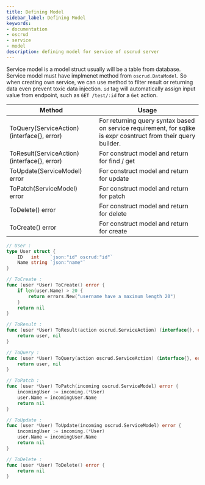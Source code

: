 ```yaml
---
title: Defining Model
sidebar_label: Defining Model
keywords:
- documentation
- oscrud
- service
- model
description: defining model for service of oscrud server
---
```


Service model is a model struct usually will be a table from database. Service model must have implmenet method from `oscrud.DataModel`. So when creating own service, we can use method to filter result or returning data even prevent toxic data injection. `id` tag will automatically assign input value from endpoint, such as `GET /test/:id` for a `Get` action.

| Method                                       | Usage                                                                                                           |
| -------------------------------------------- | --------------------------------------------------------------------------------------------------------------- |
| ToQuery(ServiceAction) (interface{}, error)  | For returning query syntax based on service requirement, for sqlike is expr cosntruct from their query builder. |
| ToResult(ServiceAction) (interface{}, error) | For construct model and return for find / get                                                                   |
| ToUpdate(ServiceModel) error                 | For construct model and return for update                                                                       |
| ToPatch(ServiceModel) error                  | For construct model and return for patch                                                                        |
| ToDelete() error                             | For construct model and return for delete                                                                       |
| ToCreate() error                             | For construct model and return for create                                                                       |


```go
// User :
type User struct {
	ID   int    `json:"id" oscrud:"id"`
	Name string `json:"name"`
}

// ToCreate :
func (user *User) ToCreate() error {
	if len(user.Name) > 20 {
		return errors.New("username have a maximum length 20")
	}
	return nil
}

// ToResult :
func (user *User) ToResult(action oscrud.ServiceAction) (interface{}, error) {
	return user, nil
}

// ToQuery :
func (user *User) ToQuery(action oscrud.ServiceAction) (interface{}, error) {
	return user, nil
}

// ToPatch :
func (user *User) ToPatch(incoming oscrud.ServiceModel) error {
	incomingUser := incoming.(*User)
	user.Name = incomingUser.Name
	return nil
}

// ToUpdate :
func (user *User) ToUpdate(incoming oscrud.ServiceModel) error {
	incomingUser := incoming.(*User)
	user.Name = incomingUser.Name
	return nil
}

// ToDelete :
func (user *User) ToDelete() error {
	return nil
}
```